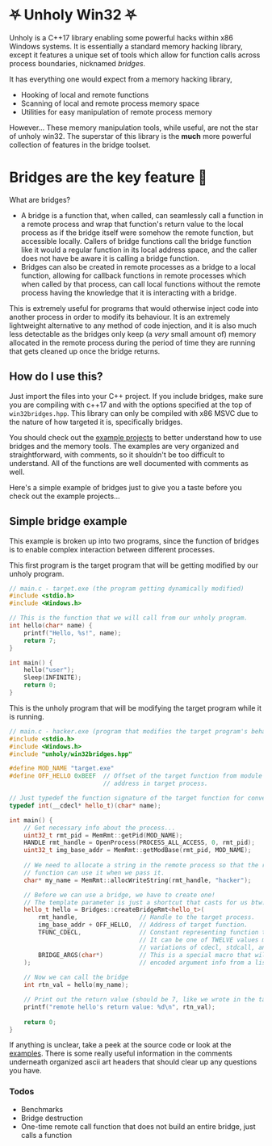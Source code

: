 # ⛧ Unholy Win32  ⛧

Unholy is a C++17 library enabling some powerful hacks within x86 Windows systems.
It is essentially a standard memory hacking library, except it features a unique set of tools which allow for function calls across process boundaries, nicknamed *bridges*.

It has everything one would expect from a memory hacking library,
  - Hooking of local and remote functions
  - Scanning of local and remote process memory space
  - Utilities for easy manipulation of remote process memory

However...
These memory manipulation tools, while useful, are not the star of unholy win32.
The superstar of this library is the **much** more powerful collection of features in the bridge toolset.

# Bridges are the key feature 🔑
What are bridges?
  - A bridge is a function that, when called, can seamlessly call a function in a remote process and wrap that function's return value to the local process as if the bridge itself were somehow the remote function, but accessible locally. Callers of bridge functions call the bridge function like it would a regular function in its local address space, and the caller does not have be aware it is calling a bridge function.
  - Bridges can also be created in remote processes as a bridge to a local function, allowing for callback functions in remote processes which when called by that process, can call local functions without the remote process having the knowledge that it is interacting with a bridge.

This is extremely useful for programs that would otherwise inject code into another process in order to modify its behaviour. It is an extremely lightweight alternative to any method of code injection, and it is also much less detectable as the bridges only keep (a *very* small amount of) memory allocated in the remote process during the period of time they are running that gets cleaned up once the bridge returns.

## How do I use this?
Just import the files into your C++ project. If you include bridges, make sure you are compiling with c++17 and with the options specified at the top of `win32bridges.hpp`. This library can only be compiled with x86 MSVC due to the nature of how targeted it is, specifically bridges.

You should check out the [example projects](https://github.com/abls/unholy_examples) to better understand how to use bridges and the memory tools. The examples are very organized and straightforward, with comments, so it shouldn't be too difficult to understand. All of the functions are well documented with comments as well.

Here's a simple example of bridges just to give you a taste before you check out the example projects...

## Simple bridge example
This example is broken up into two programs, since the function of bridges is to enable complex interaction between different processes.

This first program is the target program that will be getting modified by our unholy program.
```c++
// main.c - target.exe (the program getting dynamically modified)
#include <stdio.h>
#include <Windows.h>

// This is the function that we will call from our unholy program.
int hello(char* name) {
    printf("Hello, %s!", name);
    return 7;
}

int main() {
    hello("user");
    Sleep(INFINITE);
    return 0;
}
```

This is the unholy program that will be modifying the target program while it is running.
```c++
// main.c - hacker.exe (program that modifies the target program's behaviour)
#include <stdio.h>
#include <Windows.h>
#include "unholy/win32bridges.hpp"

#define MOD_NAME "target.exe"
#define OFF_HELLO 0xBEEF  // Offset of the target function from module base
                          // address in target process.

// Just typedef the function signature of the target function for convenience.
typedef int(__cdecl* hello_t)(char* name);

int main() {
    // Get necessary info about the process...
    uint32_t rmt_pid = MemRmt::getPid(MOD_NAME);
    HANDLE rmt_handle = OpenProcess(PROCESS_ALL_ACCESS, 0, rmt_pid);
    uint32_t img_base_addr = MemRmt::getModBase(rmt_pid, MOD_NAME);
    
    // We need to allocate a string in the remote process so that the remote
    // function can use it when we pass it.
    char* my_name = MemRmt::allocWriteString(rmt_handle, "hacker");

    // Before we can use a bridge, we have to create one!
    // The template parameter is just a shortcut that casts for us btw.
    hello_t hello = Bridges::createBridgeRmt<hello_t>(
        rmt_handle,                 // Handle to the target process.
        img_base_addr + OFF_HELLO,  // Address of target function.
        TFUNC_CDECL,                // Constant representing function type.
                                    // It can be one of TWELVE values making up different
                                    // variations of cdecl, stdcall, and fastcall.
        BRIDGE_ARGS(char*)          // This is a special macro that will generate
    );                              // encoded argument info from a list of types.
    
    // Now we can call the bridge
    int rtn_val = hello(my_name);

    // Print out the return value (should be 7, like we wrote in the target's main.c)
    printf("remote hello's return value: %d\n", rtn_val);
    
    return 0;
}
```

If anything is unclear, take a peek at the source code or look at the [examples](https://github.com/abls/unholy_examples). There is some really useful information in the comments underneath organized ascii art headers that should clear up any questions you have.

### Todos
 - Benchmarks
 - Bridge destruction
 - One-time remote call function that does not build an entire bridge, just calls a function